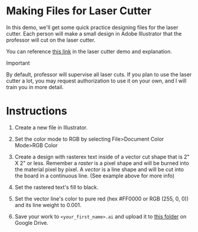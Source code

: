 # Making Files for Laser Cutter

In this demo, we'll get some quick practice designing files for the laser cutter. Each person will make a small design in Adobe Illustrator that the professor will cut on the laser cutter. 

You can reference [this link](https://github.com/allegheny-college-cmpsc-406-spring-2024/laer-cut-wheel-example) in the laser cutter demo and explanation. 

> [!IMPORTANT]  
> By default, professor will supervise all laser cuts. If you plan to use the laser cutter a lot, you may request authorization to use it on your own, and I will train you in more detail. 

# Instructions

1. Create a new file in Illustrator. 

2. Set the color mode to RGB by selecting File>Document Color Mode>RGB Color

3. Create a design with rasterex text inside of a vector cut shape that is 2" X 2" or less. Remember a *raster* is a pixel shape and will be burned into the material pixel by pixel. A *vector* is a line shape and will be cut into the board in a continuous line. (See example above for more info)

4. Set the rastered text's fill to black. 

5. Set the vector line's color to pure red (hex #FF0000 or RGB (255, 0, 0)) and its line weight to 0.001. 

6. Save your work to `<your_first_name>.ai` and upload it to [this folder](https://drive.google.com/drive/folders/1AGZUj6FKIxE-EstXafklDarH_8WXH7qH?usp=drive_link) on Google Drive. 

